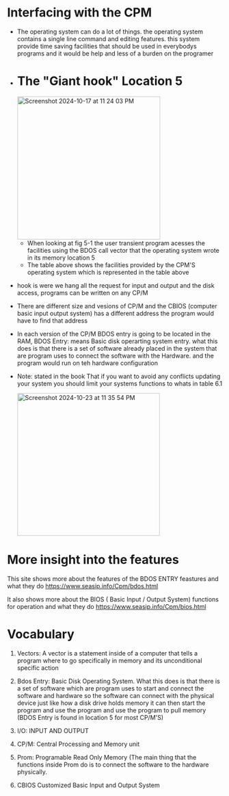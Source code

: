   # Interfacing with the CPM
- The operating system can do a lot of things. the operating system contains a single line command and editing features. this system provide time saving facilities that should be used in everybodys programs and it would be help and less of a burden on the programer


- # The "Giant hook" Location 5
   <img width="334" alt="Screenshot 2024-10-17 at 11 24 03 PM" src="https://github.com/user-attachments/assets/86710558-d83f-4162-b06b-a0fd5a4df4a9">

  - When looking at fig 5-1 the user transient program acesses the facilities using the BDOS call vector that the operating system wrote in its memory location 5
  - The table above shows the facilities provided by the CPM'S operating system which is represented in the table above 
 - hook is were we hang all the request for input and output and the disk access, programs can be written on any CP/M
 - There are different size and vesions of CP/M and the CBIOS (computer basic input output system) has a different address the program would have to find that address
 - In each version of the CP/M BDOS entry is going to be located in the RAM, BDOS Entry: means Basic disk operarting system entry. what this does is that there is a set of software already placed in the system that are program uses to connect the software with the Hardware. and the program would run on teh hardware configuration

- Note: stated in the book That if you want to avoid any conflicts updating your system you should limit your systems functions to whats in table 6.1

  <img width="333" alt="Screenshot 2024-10-23 at 11 35 54 PM" src="https://github.com/user-attachments/assets/30393474-3dac-4bd2-a6ef-88fbf08f9fdb">

 # More insight into the features
This site shows more about the features of the BDOS ENTRY feastures and what they do https://www.seasip.info/Cpm/bdos.html 

It also shows more about the BIOS ( Basic Input / Output System) functions  for operation and what they do https://www.seasip.info/Cpm/bios.html 

# Vocabulary 

1. Vectors: A vector is a statement inside of a computer that tells a program where to go specifically in memory and its unconditional specific action

2. Bdos Entry: Basic Disk Operating System. What this does is that there is a set of software which are program uses to start and connect the software and hardware so the software can connect with the physical device just like how a disk drive holds memory it can then start the program and use the program and use the program to pull memory (BDOS Entry is found in location 5 for most CP/M'S)

3. I/O: INPUT AND OUTPUT

4. CP/M: Central Processing and Memory unit

5. Prom: Programable Read Only Memory (The main thing that the functions inside Prom do is to connect the software to the hardware physically.

6. CBIOS Customized Basic Input and Output System
